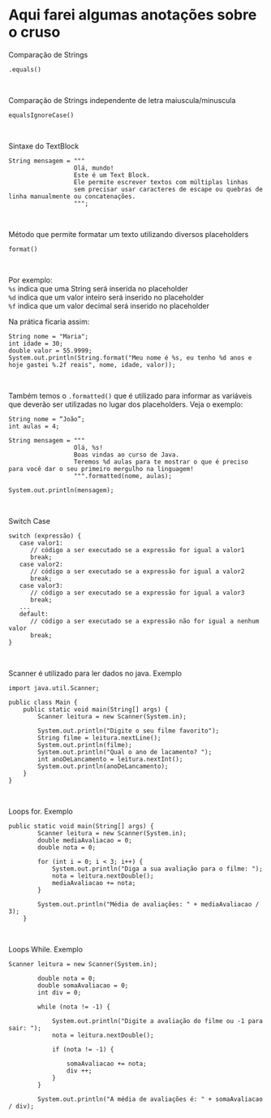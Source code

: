 <h1>Aqui farei algumas anotações sobre o cruso</h1>

Comparação de Strings
```
.equals()
```
<br>

Comparação de Strings independente de letra maiuscula/minuscula
```
equalsIgnoreCase()
```
<br>

Sintaxe do TextBlock
```
String mensagem = """
                  Olá, mundo!
                  Este é um Text Block.
                  Ele permite escrever textos com múltiplas linhas
                  sem precisar usar caracteres de escape ou quebras de linha manualmente ou concatenações.
                  """;
```
<br>

Método que permite formatar um texto utilizando diversos placeholders
```
format()
```
<br>

Por exemplo: <br>
```%s``` indica que uma String será inserida no placeholder <br>
```%d``` indica que um valor inteiro será inserido no placeholder <br>
```%f``` indica que um valor decimal será inserido no placeholder <br>

Na prática ficaria assim:
```
String nome = "Maria";
int idade = 30;
double valor = 55.9999;
System.out.println(String.format("Meu nome é %s, eu tenho %d anos e hoje gastei %.2f reais", nome, idade, valor));
```
<br>

Também temos o ```.formatted()``` que é utilizado para informar as variáveis que deverão ser utilizadas no lugar dos placeholders. Veja o exemplo:
```
String nome = “João”;
int aulas = 4;

String mensagem = """
                  Olá, %s!
                  Boas vindas ao curso de Java.
                  Teremos %d aulas para te mostrar o que é preciso para você dar o seu primeiro mergulho na linguagem!
                  """.formatted(nome, aulas);

System.out.println(mensagem);
```
<br>

Switch Case
```
switch (expressão) {
   case valor1:
      // código a ser executado se a expressão for igual a valor1
      break;
   case valor2:
      // código a ser executado se a expressão for igual a valor2
      break;
   case valor3:
      // código a ser executado se a expressão for igual a valor3
      break;
   ...
   default:
      // código a ser executado se a expressão não for igual a nenhum valor
      break;
}
```
<br>

Scanner é utilizado para ler dados no java. Exemplo
```
import java.util.Scanner;

public class Main {
    public static void main(String[] args) {
        Scanner leitura = new Scanner(System.in);

        System.out.println("Digite o seu filme favorito");
        String filme = leitura.nextLine();
        System.out.println(filme);
        System.out.println("Qual o ano de lacamento? ");
        int anoDeLancamento = leitura.nextInt();
        System.out.println(anoDeLancamento);
    }
}
```
<br>

Loops for. Exemplo
```
public static void main(String[] args) {
        Scanner leitura = new Scanner(System.in);
        double mediaAvaliacao = 0;
        double nota = 0;

        for (int i = 0; i < 3; i++) {
            System.out.println("Diga a sua avaliação para o filme: ");
            nota = leitura.nextDouble();
            mediaAvaliacao += nota;
        }

        System.out.println("Média de avaliações: " + mediaAvaliacao / 3);
    }
```
<br>

Loops While. Exemplo
```
Scanner leitura = new Scanner(System.in);

        double nota = 0;
        double somaAvaliacao = 0;
        int div = 0;

        while (nota != -1) {

            System.out.println("Digite a avaliação do filme ou -1 para sair: ");
            nota = leitura.nextDouble();

            if (nota != -1) {

                somaAvaliacao += nota;
                div ++;
            }
        }

        System.out.println("A média de avaliações é: " + somaAvaliacao / div);
```


